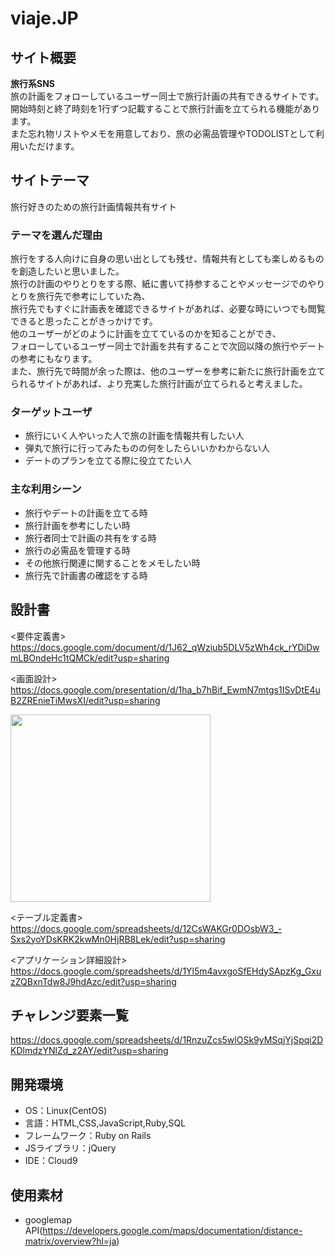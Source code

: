 
# viaje.JP

## サイト概要
**旅行系SNS**    
旅の計画をフォローしているユーザー同士で旅行計画の共有できるサイトです。<br>
開始時刻と終了時刻を1行ずつ記載することで旅行計画を立てられる機能があります。<br>
また忘れ物リストやメモを用意しており、旅の必需品管理やTODOLISTとして利用いただけます。 

## サイトテーマ
旅行好きのための旅行計画情報共有サイト

### テーマを選んだ理由
旅行をする人向けに自身の思い出としても残せ、情報共有としても楽しめるものを創造したいと思いました。<br>
旅行の計画のやりとりをする際、紙に書いて持参することやメッセージでのやりとりを旅行先で参考にしていた為、<br>
旅行先でもすぐに計画表を確認できるサイトがあれば、必要な時にいつでも閲覧できると思ったことがきっかけです。<br>
他のユーザーがどのように計画を立てているのかを知ることができ、<br>
フォローしているユーザー同士で計画を共有することで次回以降の旅行やデートの参考にもなります。<br>
また、旅行先で時間が余った際は、他のユーザーを参考に新たに旅行計画を立てられるサイトがあれば、より充実した旅行計画が立てられると考えました。

### ターゲットユーザ
- 旅行にいく人やいった人で旅の計画を情報共有したい人
- 弾丸で旅行に行ってみたものの何をしたらいいかわからない人
- デートのプランを立てる際に役立てたい人

### 主な利用シーン
- 旅行やデートの計画を立てる時
- 旅行計画を参考にしたい時
- 旅行者同士で計画の共有をする時
- 旅行の必需品を管理する時
- その他旅行関連に関することをメモしたい時
- 旅行先で計画書の確認をする時

## 設計書
<要件定義書>
https://docs.google.com/document/d/1J62_qWziub5DLV5zWh4ck_rYDiDwmLBOndeHc1tQMCk/edit?usp=sharing

<画面設計>
https://docs.google.com/presentation/d/1ha_b7hBif_EwmN7mtgs1ISvDtE4uB2ZREnieTiMwsXI/edit?usp=sharing

<ER>

<img src="https://user-images.githubusercontent.com/83824978/131249825-84ba9811-a0ae-49c1-a9fe-568a24301adf.jpg" width="320px" height="300px">

<テーブル定義書>
https://docs.google.com/spreadsheets/d/12CsWAKGr0DOsbW3_-Sxs2yoYDsKRK2kwMn0HjRB8Lek/edit?usp=sharing

<アプリケーション詳細設計>
https://docs.google.com/spreadsheets/d/1Yl5m4avxgoSfEHdySApzKg_GxuzZQBxnTdw8J9hdAzc/edit?usp=sharing

## チャレンジ要素一覧
https://docs.google.com/spreadsheets/d/1RnzuZcs5wlOSk9yMSqjYjSpqi2DKDlmdzYNlZd_z2AY/edit?usp=sharing

## 開発環境
- OS：Linux(CentOS)
- 言語：HTML,CSS,JavaScript,Ruby,SQL
- フレームワーク：Ruby on Rails
- JSライブラリ：jQuery
- IDE：Cloud9

## 使用素材
- googlemap API(https://developers.google.com/maps/documentation/distance-matrix/overview?hl=ja)
